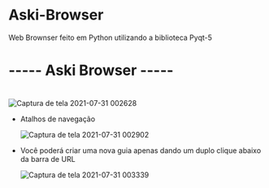 # Aski-Browser
Web Brownser feito em Python utilizando a biblioteca Pyqt-5

# ----- Aski Browser ----- <h1>

  ![Captura de tela 2021-07-31 002628](https://user-images.githubusercontent.com/62958588/127722914-c6b0d30f-ce47-42a4-804b-4247a6a4f61f.png)
  
  
* Atalhos de navegação
  
  ![Captura de tela 2021-07-31 002902](https://user-images.githubusercontent.com/62958588/127722981-fa0771cd-18be-41f8-b08c-b0d2373e3f4a.png)
 
* Você poderá criar uma nova guia apenas dando um duplo clique abaixo da barra de URL
  
  ![Captura de tela 2021-07-31 003339](https://user-images.githubusercontent.com/62958588/127723130-2b2e23a3-99cf-4e55-8260-44d7faf555ac.png)
